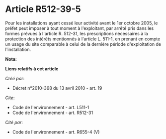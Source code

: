 # Article R512-39-5

Pour les installations ayant cessé leur activité avant le 1er octobre 2005, le préfet peut imposer à tout moment à
l'exploitant, par arrêté pris dans les formes prévues à l'article R. 512-31, les prescriptions nécessaires à la protection
des intérêts mentionnés à l'article L. 511-1, en prenant en compte un usage du site comparable à celui de la dernière période
d'exploitation de l'installation.

**Nota:**



**Liens relatifs à cet article**

_Créé par_:

  - Décret n°2010-368 du 13 avril 2010 - art. 19

_Cite_:

  - Code de l'environnement - art. L511-1
  - Code de l'environnement - art. R512-31

_Cité par_:

  - Code de l'environnement - art. R655-4 (V)
